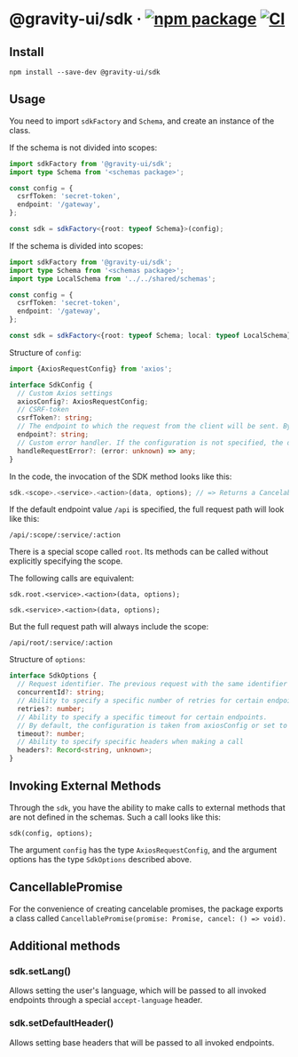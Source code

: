 # @gravity-ui/sdk &middot; [![npm package](https://img.shields.io/npm/v/@gravity-ui/sdk)](https://www.npmjs.com/package/@gravity-ui/sdk) [![CI](https://img.shields.io/github/actions/workflow/status/gravity-ui/sdk/.github/workflows/ci.yml?label=CI&logo=github)](https://github.com/gravity-ui/sdk/actions/workflows/ci.yml?query=branch:main)

## Install

```shell
npm install --save-dev @gravity-ui/sdk
```

## Usage

You need to import `sdkFactory` and `Schema`, and create an instance of the class.

If the schema is not divided into scopes:

```typescript
import sdkFactory from '@gravity-ui/sdk';
import type Schema from '<schemas package>';

const config = {
  csrfToken: 'secret-token',
  endpoint: '/gateway',
};

const sdk = sdkFactory<{root: typeof Schema}>(config);
```

If the schema is divided into scopes:

```typescript
import sdkFactory from '@gravity-ui/sdk';
import type Schema from '<schemas package>';
import type LocalSchema from '../../shared/schemas';

const config = {
  csrfToken: 'secret-token',
  endpoint: '/gateway',
};

const sdk = sdkFactory<{root: typeof Schema; local: typeof LocalSchema}>(config);
```

Structure of `config`:

```typescript
import {AxiosRequestConfig} from 'axios';

interface SdkConfig {
  // Custom Axios settings
  axiosConfig?: AxiosRequestConfig;
  // CSRF-token
  csrfToken?: string;
  // The endpoint to which the request from the client will be sent. By default, "/api" is used
  endpoint?: string;
  // Custom error handler. If the configuration is not specified, the default one is used
  handleRequestError?: (error: unknown) => any;
}
```

In the code, the invocation of the SDK method looks like this:

```javascript
sdk.<scope>.<service>.<action>(data, options); // => Returns a CancelablePromise
```

If the default endpoint value `/api` is specified, the full request path will look like this:

`/api/:scope/:service/:action`

There is a special scope called `root`. Its methods can be called without explicitly specifying the scope.

The following calls are equivalent:

`sdk.root.<service>.<action>(data, options);`

`sdk.<service>.<action>(data, options);`

But the full request path will always include the scope:

`/api/root/:service/:action`

Structure of `options`:

```typescript
interface SdkOptions {
  // Request identifier. The previous request with the same identifier will be canceled
  concurrentId?: string;
  // Ability to specify a specific number of retries for certain endpoints. By default, the number of retries is 0
  retries?: number;
  // Ability to specify a specific timeout for certain endpoints.
  // By default, the configuration is taken from axiosConfig or set to 60 seconds
  timeout?: number;
  // Ability to specify specific headers when making a call
  headers?: Record<string, unknown>;
}
```

## Invoking External Methods

Through the `sdk`, you have the ability to make calls to external methods that are not defined in the schemas. Such a call looks like this:

`sdk(config, options);`

The argument `config` has the type `AxiosRequestConfig`, and the argument options has the type `SdkOptions` described above.

## CancellablePromise

For the convenience of creating cancelable promises, the package exports a class called `CancellablePromise(promise: Promise, cancel: () => void)`.

## Additional methods

### sdk.setLang()

Allows setting the user's language, which will be passed to all invoked endpoints through a special `accept-language` header.

### sdk.setDefaultHeader()

Allows setting base headers that will be passed to all invoked endpoints.
